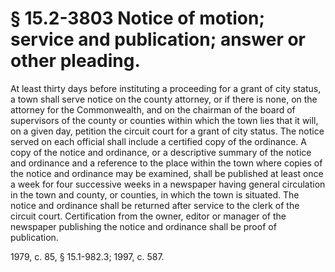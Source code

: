 # § 15.2-3803 Notice of motion; service and publication; answer or other pleading.

<p>At least thirty days before instituting a proceeding for a grant of city status, a town shall serve notice on the county attorney, or if there is none, on the attorney for the Commonwealth, and on the chairman of the board of supervisors of the county or counties within which the town lies that it will, on a given day, petition the circuit court for a grant of city status. The notice served on each official shall include a certified copy of the ordinance. A copy of the notice and ordinance, or a descriptive summary of the notice and ordinance and a reference to the place within the town where copies of the notice and ordinance may be examined, shall be published at least once a week for four successive weeks in a newspaper having general circulation in the town and county, or counties, in which the town is situated. The notice and ordinance shall be returned after service to the clerk of the circuit court. Certification from the owner, editor or manager of the newspaper publishing the notice and ordinance shall be proof of publication.</p><p>1979, c. 85, § 15.1-982.3; 1997, c. 587.</p>
